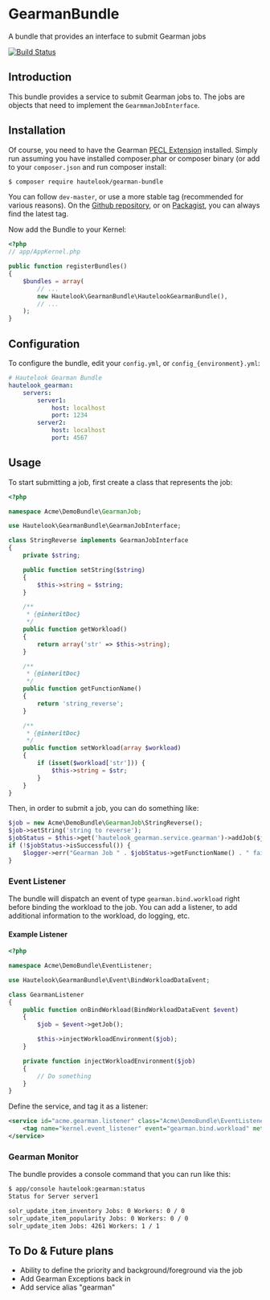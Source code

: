 GearmanBundle
=============

A bundle that provides an interface to submit Gearman jobs

[![Build Status](https://travis-ci.org/hautelook/GearmanBundle.png?branch=master)](https://travis-ci.org/hautelook/GearmanBundle)

## Introduction

This bundle provides a service to submit Gearman jobs to. The jobs are objects that need to implement the `GearmmanJobInterface`.

## Installation

Of course, you need to have the Gearman [PECL Extension](http://pecl.php.net/package/gearman) installed.
Simply run assuming you have installed composer.phar or composer binary (or add to your `composer.json` and run composer install:

```bash
$ composer require hautelook/gearman-bundle
```

You can follow `dev-master`, or use a more stable tag (recommended for various reasons). On the [Github repository](https://github.com/hautelook/GearmanBundle), or on [Packagist](http://www.packagist.org), you can always find the latest tag.

Now add the Bundle to your Kernel:

```php
<?php
// app/AppKernel.php

public function registerBundles()
{
    $bundles = array(
        // ...
        new Hautelook\GearmanBundle\HautelookGearmanBundle(),
        // ...
    );
}
```

## Configuration

To configure the bundle, edit your `config.yml`, or `config_{environment}.yml`:

```yml
# Hautelook Gearman Bundle
hautelook_gearman:
    servers:
        server1:
            host: localhost
            port: 1234
        server2:
            host: localhost
            port: 4567
```

## Usage

To start submitting a job, first create a class that represents the job:

```php
<?php

namespace Acme\DemoBundle\GearmanJob;

use Hautelook\GearmanBundle\GearmanJobInterface;

class StringReverse implements GearmanJobInterface
{
    private $string;

    public function setString($string)
    {
        $this->string = $string;
    }

    /**
     * {@inheritDoc}
     */
    public function getWorkload()
    {
        return array('str' => $this->string);
    }

    /**
     * {@inheritDoc}
     */
    public function getFunctionName()
    {
        return 'string_reverse';
    }

    /**
     * {@inheritDoc}
     */
    public function setWorkload(array $workload)
    {
        if (isset($workload['str'])) {
            $this->string = $str;
        }
    }
}

```

Then, in order to submit a job, you can do something like:

```php
$job = new Acme\DemoBundle\GearmanJob\StringReverse();
$job->setString('string to reverse');
$jobStatus = $this->get('hautelook_gearman.service.gearman')->addJob($job);
if (!$jobStatus->isSuccessful()) {
    $logger->err("Gearman Job " . $jobStatus->getFunctionName() . " failed with " . $jobStatus->getReturnCode());
}
```

### Event Listener

The bundle will dispatch an event of type `gearman.bind.workload` right before binding the workload to the job.
You can add a listener, to add additional information to the workload, do logging, etc.

#### Example Listener

```php
<?php

namespace Acme\DemoBundle\EventListener;

use Hautelook\GearmanBundle\Event\BindWorkloadDataEvent;

class GearmanListener
{
    public function onBindWorkload(BindWorkloadDataEvent $event)
    {
        $job = $event->getJob();

        $this->injectWorkloadEnvironment($job);
    }

    private function injectWorkloadEnvironment($job)
    {
        // Do something
    }
}
```
Define the service, and tag it as a listener:

```xml
<service id="acme.gearman.listener" class="Acme\DemoBundle\EventListener\GearmanListener">
    <tag name="kernel.event_listener" event="gearman.bind.workload" method="onBindWorkload" />
</service>
```

### Gearman Monitor

The bundle provides a console command that you can run like this:

```bash
$ app/console hautelook:gearman:status
Status for Server server1

solr_update_item_inventory Jobs: 0 Workers: 0 / 0
solr_update_item_popularity Jobs: 0 Workers: 0 / 0
solr_update_item Jobs: 4261 Workers: 1 / 1
```

## To Do & Future plans

- Ability to define the priority and background/foreground via the job
- Add Gearman Exceptions back in
- Add service alias "gearman"
